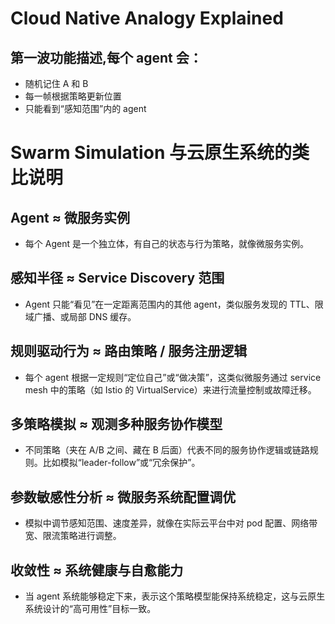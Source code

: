 # Cloud Native Analogy Explained

## 第一波功能描述,每个 agent 会：
- 随机记住 A 和 B
- 每一帧根据策略更新位置
- 只能看到“感知范围”内的 agent


# Swarm Simulation 与云原生系统的类比说明

## Agent ≈ 微服务实例
- 每个 Agent 是一个独立体，有自己的状态与行为策略，就像微服务实例。

## 感知半径 ≈ Service Discovery 范围
- Agent 只能“看见”在一定距离范围内的其他 agent，类似服务发现的 TTL、限域广播、或局部 DNS 缓存。

## 规则驱动行为 ≈ 路由策略 / 服务注册逻辑
- 每个 agent 根据一定规则“定位自己”或“做决策”，这类似微服务通过 service mesh 中的策略（如 Istio 的 VirtualService）来进行流量控制或故障迁移。

## 多策略模拟 ≈ 观测多种服务协作模型
- 不同策略（夹在 A/B 之间、藏在 B 后面）代表不同的服务协作逻辑或链路规则。比如模拟“leader-follow”或“冗余保护”。

## 参数敏感性分析 ≈ 微服务系统配置调优
- 模拟中调节感知范围、速度差异，就像在实际云平台中对 pod 配置、网络带宽、限流策略进行调整。

## 收敛性 ≈ 系统健康与自愈能力
- 当 agent 系统能够稳定下来，表示这个策略模型能保持系统稳定，这与云原生系统设计的“高可用性”目标一致。
